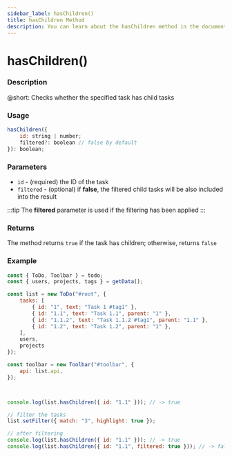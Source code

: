 ```yaml
---
sidebar_label: hasChildren()
title: hasChildren Method
description: You can learn about the hasChildren method in the documentation of the DHTMLX JavaScript To Do List library. Browse developer guides and API reference, try out code examples and live demos, and download a free 30-day evaluation version of DHTMLX To Do List.
---
```


# hasChildren()

### Description

@short: Checks whether the specified task has child tasks


### Usage

~~~js
hasChildren({
    id: string | number;
    filtered?: boolean // false by default
}): boolean;
~~~

### Parameters

- `id` - (required) the ID of the task
- `filtered` - (optional) if **false**, the filtered child tasks will be also included into the result 

:::tip
The **filtered** parameter is used if the filtering has been applied
:::

### Returns

The method returns `true` if the task has children; otherwise, returns `false`

### Example

~~~js {}
const { ToDo, Toolbar } = todo;
const { users, projects, tags } = getData();

const list = new ToDo("#root", {
	tasks: [
        { id: "1", text: "Task 1 #tag1" },
		{ id: "1.1", text: "Task 1.1", parent: "1" },
        { id: "1.1.2", text: "Task 1.1.2 #tag1", parent: "1.1" },
		{ id: "1.2", text: "Task 1.2", parent: "1" },
    ],
	users,
	projects
});

const toolbar = new Toolbar("#toolbar", {
	api: list.api,
});



console.log(list.hasChildren({ id: "1.1" })); // -> true

// filter the tasks
list.setFilter({ match: "3", highlight: true });

// after filtering
console.log(list.hasChildren({ id: "1.1" })); // -> true
console.log(list.hasChildren({ id: "1.1", filtered: true })); // -> false
~~~